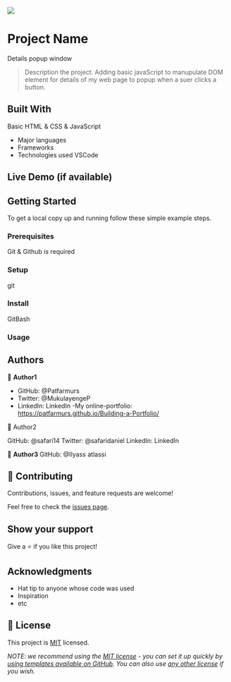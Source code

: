 ![](https://img.shields.io/badge/Microverse-blueviolet)

# Project Name
Details popup window
> Description the project.
Adding basic javaScript to manupulate DOM element
for details of my web page to popup when a suer clicks a button.

## Built With
Basic HTML & CSS & JavaScript
- Major languages
- Frameworks
- Technologies used
VSCode
## Live Demo (if available)

## Getting Started

To get a local copy up and running follow these simple example steps.

### Prerequisites
Git & Github is required
### Setup
git
### Install
GitBash
### Usage

## Authors

👤 **Author1**

- GitHub: @Patfarmurs
- Twitter: @MukulayengeP
- LinkedIn: LinkedIn
-My online-portfolio: https://patfarmurs.github.io/Building-a-Portfolio/

👤 Author2

GitHub: @safari14
Twitter: @safaridaniel
LinkedIn: LinkedIn

👤 **Author3**
GitHub: @Ilyass atlassi

## 🤝 Contributing

Contributions, issues, and feature requests are welcome!

Feel free to check the [issues page](../../issues/).

## Show your support

Give a ⭐️ if you like this project!

## Acknowledgments

- Hat tip to anyone whose code was used
- Inspiration
- etc

## 📝 License

This project is [MIT](./LICENSE) licensed.

_NOTE: we recommend using the [MIT license](https://choosealicense.com/licenses/mit/) - you can set it up quickly by [using templates available on GitHub](https://docs.github.com/en/communities/setting-up-your-project-for-healthy-contributions/adding-a-license-to-a-repository). You can also use [any other license](https://choosealicense.com/licenses/) if you wish._
